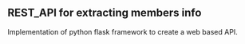 ## REST_API for extracting members info ##

Implementation of python flask framework to create a web based API.

